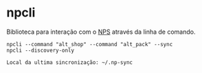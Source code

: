 # npcli

Biblioteca para interação com o [NPS](https://github.com/daviddev16/networkprobe) através da linha de comando.

```
npcli --command "alt_shop" --command "alt_pack" --sync
npcli --discovery-only

Local da ultima sincronização: ~/.np-sync
```
